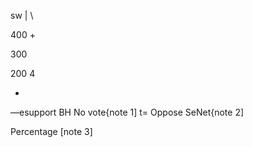 sw | \

400  +

300

200  4

+

—esupport
BH No vote{note  1]
t= Oppose
SeNet{note  2]

  Percentage  [note  3]

